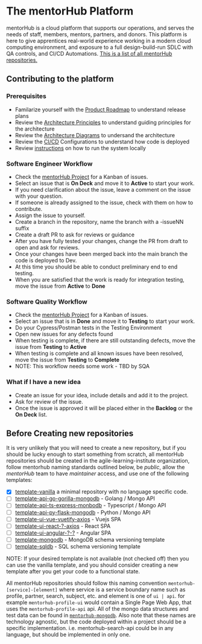 # The mentorHub Platform

mentorHub is a cloud platform that supports our operations, and serves the needs of staff, members, mentors, partners, and donors. This platform is here to give apprentices real-world experience working in a modern cloud computing environment, and exposure to a full design-build-run SDLC with QA controls, and CI/CD Automations. [This is a list of all mentorHub repositories.](https://github.com/orgs/agile-learning-institute/repositories?q=mentorhub&type=all&sort=name)

## Contributing to the platform

### Prerequisites

- Familarize yourself with the [Product Roadmap](./specifications/ROADMAP.md) to understand release plans
- Review the [Architecture Principles](./specifications/PRINCIPLES.md) to understand guiding principles for the architecture
- Review the [Architecture Diagrams](./specifications/ARCHITECTURE.md) to undersand the architecture
- Review the [CI/CD](./specifications/CICD.md) Configurations to understand how code is deployed
- Review [instructions](./docker-configurations/README.md) on how to run the system locally

### Software Engineer Workflow

- Check the [mentorHub Project](https://github.com/orgs/agile-learning-institute/projects/3/views/2) for a Kanban of issues.
- Select an issue that is **On Deck** and move it to **Active** to start your work.
- If you need clarification about the issue, leave a comment on the issue with your question.
- If someone is already assigned to the issue, check with them on how to contribute.
- Assign the issue to yourself.
- Create a branch in the repository, name the branch with a -issueNN suffix
- Create a draft PR to ask for reviews or guidance
- After you have fully tested your changes, change the PR from draft to open and ask for reviews.
- Once your changes have been merged back into the main branch the code is deployed to Dev.
- At this time you should be able to conduct preliminary end to end testing.
- When you are satisfied that the work is ready for integration testing, move the issue from **Active** to **Done**

### Software Quality Workflow

- Check the [mentorHub Project](https://github.com/orgs/agile-learning-institute/projects/3/views/2) for a Kanban of issues.
- Select an issue that is in **Done** and move it to **Testing** to start your work.
- Do your Cypress/Postman tests in the Testing Environment
- Open new issues for any defects found
- When testing is complete, if there are still outstanding defects, move the issue from **Testing** to **Active**
- When testing is complete and all known issues have been resolved, move the issue from **Testing** to **Complete**
- NOTE: This workflow needs some work - TBD by SQA

### What if I have a new idea

- Create an issue for your idea, include details and add it to the project.
- Ask for review of the issue.
- Once the issue is approved it will be placed either in the **Backlog** or the **On Deck** list.

## Before Creating new repositories

It is very unlikely that you will need to create a new repository, but if you should be lucky enough to start something from scratch, all mentorHub repositories should be created in the agile-learning-institute organization, follow mentorhub naming standards outlined below, be *public*, allow the *mentorHub* team to have *maintainer* access, and use one of the following templates:

- [x] [template-vanilla](https://github.com/agile-learning-institute/template-vanilla) a minimal repository with no language specific code.
- [ ] [template-api-go-gorilla-mongodb](https://github.com/agile-learning-institute/template-api-go-gorilla-mongodb) - Golang / Mongo API
- [ ] [template-api-ts-express-monbodb](https://github.com/agile-learning-institute/template-api-ts-express-monbodb) - Typescript / Mongo API
- [ ] [template-api-py-flask-mongodb](https://github.com/agile-learning-institute/) - Python / Mongo API
- [ ] [template-ui-vue-vuetify-axios](https://github.com/agile-learning-institute/) - Vuejs SPA
- [ ] [template-ui-react-?-axios](https://github.com/agile-learning-institute/) - React SPA
- [ ] [template-ui-angular-?-?](https://github.com/agile-learning-institute/) - Angular SPA
- [ ] [template-mongodb](https://github.com/agile-learning-institute/) - MongoDB schema versioning template
- [ ] [template-sqldb](https://github.com/agile-learning-institute/) - SQL schema versioning template

NOTE: If your desired template is not available (not checked off) then you can use the vanilla template, and you should consider creating a new template after you get your code to a functional state.

All mentorHub repositories should follow this naming convention ```mentorhub-[service]-[element]``` where service is a service boundary name such as profile, partner, search, subject, etc. and element is one of ```ui | api```. for example ```mentorhub-profile-ui``` would contain a Single Page Web App, that uses the ```mentorhub-profile-api``` api. All of the mongo data structures and test data can be found in [```mentorhub-mongodb```](https://github.com/agile-learning-institute/mentorhub-mongodb). Also note that these names are technology agnostic, but the code deployed within a project should be a specific implementation. i.e. mentorhub-search-api could be in any language, but should be implemented in only one.
